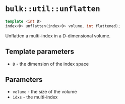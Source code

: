 # `bulk::util::unflatten`

```cpp
template <int D>
index<D> unflatten(index<D> volume, int flattened);
```

Unflatten a multi-index in a D-dimensional volume.

## Template parameters

* `D` - the dimension of the index space

## Parameters

* `volume` - the size of the volume
* `idxs` - the multi-index
